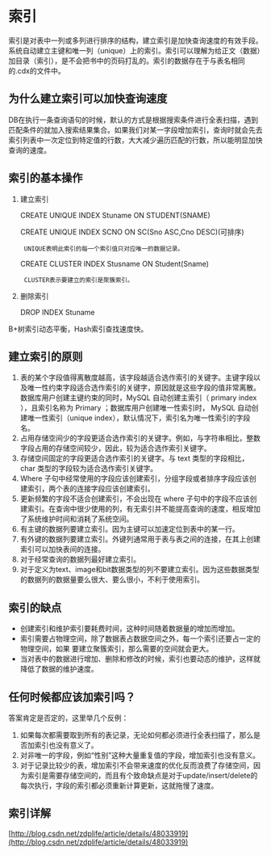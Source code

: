 # 索引 #
索引是对表中一列或多列进行排序的结构，建立索引是加快查询速度的有效手段。系统自动建立主键和唯一列（unique）上的索引。索引可以理解为给正文（数据）加目录（索引），是不会把书中的页码打乱的。索引的数据存在于与表名相同的.cdx的文件中。

## 为什么建立索引可以加快查询速度 ##
DB在执行一条查询语句的时候，默认的方式是根据搜索条件进行全表扫描，遇到匹配条件的就加入搜索结果集合。如果我们对某一字段增加索引，查询时就会先去索引列表中一次定位到特定值的行数，大大减少遍历匹配的行数，所以能明显加快查询的速度。

## 索引的基本操作
1. 建立索引

	CREATE UNIQUE INDEX Stuname ON STUDENT(SNAME)

	CREATE UNIQUE INDEX SCNO ON SC(Sno ASC,Cno DESC)(可排序)

    	UNIQUE表明此索引的每一个索引值只对应唯一的数据记录。
	
	CREATE CLUSTER INDEX Stusname ON Student(Sname)

    	CLUSTER表示要建立的索引是聚簇索引。

2. 删除索引
	
	DROP INDEX Stuname

B+树索引动态平衡，Hash索引查找速度快。

## 建立索引的原则 ##

1. 表的某个字段值得离散度越高，该字段越适合选作索引的关键字。主键字段以及唯一性约束字段适合选作索引的关键字，原因就是这些字段的值非常离散。数据库用户创建主键约束的同时，MySQL 自动创建主索引（ primary index ），且索引名称为 Primary ；数据库用户创建唯一性索引时， MySQL 自动创建唯一性索引（unique index），默认情况下，索引名为唯一性索引的字段名。
2. 占用存储空间少的字段更适合选作索引的关键字。例如，与字符串相比，整数字段占用的存储空间较少，因此，较为适合选作索引关键字。
3. 存储空间固定的字段更适合选作索引的关键字。与 text 类型的字段相比，char 类型的字段较为适合选作索引关键字。
4. Where 子句中经常使用的字段应该创建索引，分组字段或者排序字段应该创建索引，两个表的连接字段应该创建索引。
5. 更新频繁的字段不适合创建索引，不会出现在 where 子句中的字段不应该创建索引。在查询中很少使用的列，有无索引并不能提高查询的速度，相反增加了系统维护时间和消耗了系统空间。
6. 有主键的数据列要建立索引。因为主键可以加速定位到表中的某一行。
7. 有外键的数据列要建立索引。外键列通常用于表与表之间的连接，在其上创建索引可以加快表间的连接。
8. 对于经常查询的数据列最好建立索引。
9. 对于定义为text、image和bit数据类型的列不要建立索引。因为这些数据类型的数据列的数据量要么很大、要么很小，不利于使用索引。

## 索引的缺点 ##
- 创建索引和维护索引要耗费时间，这种时间随着数据量的增加而增加。 
- 索引需要占物理空间，除了数据表占数据空间之外，每一个索引还要占一定的物理空间，如果 要建立聚簇索引，那么需要的空间就会更大。
- 当对表中的数据进行增加、删除和修改的时候，索引也要动态的维护，这样就降低了数据的维护速度。

## 任何时候都应该加索引吗？ ##
答案肯定是否定的，这里举几个反例：

1. 如果每次都需要取到所有的表记录，无论如何都必须进行全表扫描了，那么是否加索引也没有意义了。
2. 对非唯一的字段，例如“性别”这种大量重复值的字段，增加索引也没有意义。
3. 对于记录比较少的表，增加索引不会带来速度的优化反而浪费了存储空间，因为索引是需要存储空间的，而且有个致命缺点是对于update/insert/delete的每次执行，字段的索引都必须重新计算更新，这就拖慢了速度。

## 索引详解 ##
[http://blog.csdn.net/zdplife/article/details/48033919](http://blog.csdn.net/zdplife/article/details/48033919)
